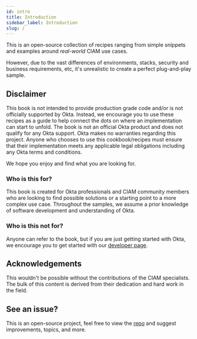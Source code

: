 ```yaml
---
id: intro
title: Introduction
sidebar_label: Introduction
slug: /
---
```


This is an open-source collection of recipes ranging from simple snippets and examples around *real-world* CIAM use cases.

However, due to the vast differences of environments, stacks, security and business requirements, etc, it's unrealistic to create a perfect plug-and-play sample.

## Disclaimer
This book is not intended to provide production grade code and/or is not officially supported by Okta. Instead, we encourage you to use these recipes as a guide to help connect the dots on where an implementation can start to unfold. The book is not an official Okta product and does not qualify for any Okta support. Okta makes no warranties regarding this project. Anyone who chooses to use this cookbook/recipes must ensure that their implementation meets any applicable legal obligations including any Okta terms and conditions.

We hope you enjoy and find what you are looking for.

### Who is this for?
This book is created for Okta professionals and CIAM community members who are looking to find possible solutions or a starting point to a more complex use case. Throughout the samples, we assume a prior knowledge of software development and understanding of Okta.

### Who is this not for?
Anyone can refer to the book, but if you are just getting started with Okta, we encourage you to get started with our [developer page](https://developer.okta.com).

## Acknowledgements
This wouldn't be possible without the contributions of the CIAM specialists. The bulk of this content is derived from their dedication and hard work in the field.

## See an issue?
This is an open-source project, feel free to view the [repo](https://github.com/OktaCIAM/cookbook) and suggest improvements, topics, and more.